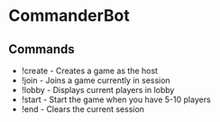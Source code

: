 # CommanderBot

## Commands

* !create - Creates a game as the host
* !join - Joins a game currently in session
* !lobby - Displays current players in lobby
* !start - Start the game when you have 5-10 players
* !end - Clears the current session
